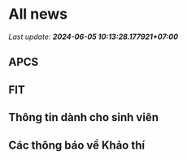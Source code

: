 # All news
_Last update: **2024-06-05 10:13:28.177921+07:00**_
## APCS
## FIT

## Thông tin dành cho sinh viên

## Các thông báo về Khảo thí
